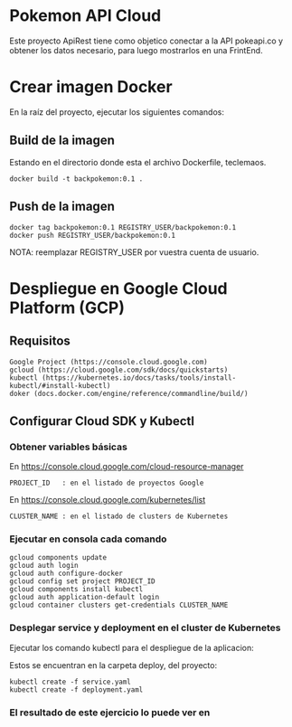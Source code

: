 # Pokemon API Cloud 

Este proyecto ApiRest tiene como objetico conectar a la API pokeapi.co y obtener los datos necesario, para luego mostrarlos en una FrintEnd.

# Crear imagen Docker
En la raíz del proyecto, ejecutar los siguientes comandos:

## Build de la imagen
Estando en el directorio donde esta el archivo Dockerfile, teclemaos.

    docker build -t backpokemon:0.1 .

## Push de la imagen 
    docker tag backpokemon:0.1 REGISTRY_USER/backpokemon:0.1
    docker push REGISTRY_USER/backpokemon:0.1

NOTA: reemplazar REGISTRY_USER por vuestra cuenta de usuario.

# Despliegue en Google Cloud Platform (GCP)

## Requisitos

    Google Project (https://console.cloud.google.com)
    gcloud (https://cloud.google.com/sdk/docs/quickstarts)
    kubectl (https://kubernetes.io/docs/tasks/tools/install-kubectl/#install-kubectl)
    doker (docs.docker.com/engine/reference/commandline/build/)
    

## Configurar Cloud SDK y Kubectl

### Obtener variables básicas
En https://console.cloud.google.com/cloud-resource-manager

    PROJECT_ID   : en el listado de proyectos Google

En https://console.cloud.google.com/kubernetes/list

    CLUSTER_NAME : en el listado de clusters de Kubernetes

### Ejecutar en consola cada comando

    gcloud components update
    gcloud auth login
    gcloud auth configure-docker
    gcloud config set project PROJECT_ID
    gcloud components install kubectl
    gcloud auth application-default login
    gcloud container clusters get-credentials CLUSTER_NAME

### Desplegar service y deployment en el cluster de Kubernetes
Ejecutar los comando kubectl para el despliegue de la aplicacion:

Estos se encuentran en la carpeta deploy, del proyecto:

    kubectl create -f service.yaml
    kubectl create -f deployment.yaml

### El resultado de este ejercicio lo puede ver en

